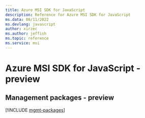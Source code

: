 ```yaml
---
title: Azure MSI SDK for JavaScript
description: Reference for Azure MSI SDK for JavaScript
ms.data: 08/11/2022
ms.devlang: javascript
author: xirzec
ms.author: jeffish
ms.topic: reference
ms.service: msi
---
```

# Azure MSI SDK for JavaScript - preview

## Management packages - preview
[!INCLUDE [mgmt-packages](msi-mgmt-index.md)]
